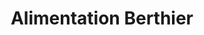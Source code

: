 ---
title: "Alimentation Berthier"
url: /berthier-sur-mer/alimentation-berthier/
shop: supermarket
---
